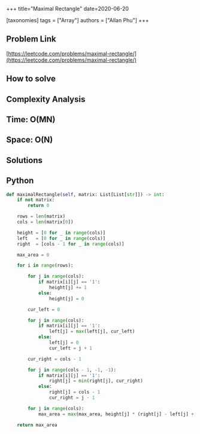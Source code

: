 +++
title="Maximal Rectangle"
date=2020-06-20

[taxonomies]
tags = ["Array"]
authors = ["Allan Phu"]
+++

## Problem Link

[https://leetcode.com/problems/maximal-rectangle/](https://leetcode.com/problems/maximal-rectangle/)

## How to solve

## Complexity Analysis

## Time: O(MN)

## Space: O(N)

## Solutions

## Python

``` python
def maximalRectangle(self, matrix: List[List[str]]) -> int:
    if not matrix:
        return 0

    rows = len(matrix)
    cols = len(matrix[0])

    height = [0 for _ in range(cols)]
    left   = [0 for _ in range(cols)]
    right  = [cols - 1 for _ in range(cols)]

    max_area = 0

    for i in range(rows):

        for j in range(cols):
            if matrix[i][j] == '1':
                height[j] += 1
            else:
                height[j] = 0

        cur_left = 0

        for j in range(cols):
            if matrix[i][j] == '1':
                left[j] = max(left[j], cur_left)
            else:
                left[j] = 0
                cur_left = j + 1

        cur_right = cols - 1

        for j in range(cols - 1, -1, -1):
            if matrix[i][j] == '1':
                right[j] = min(right[j], cur_right)
            else:
                right[j] = cols - 1
                cur_right = j - 1

        for j in range(cols):
            max_area = max(max_area, height[j] * (right[j] - left[j] + 1))

    return max_area
```
